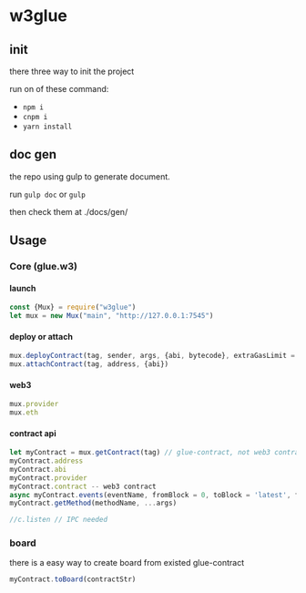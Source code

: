 # w3glue

## init

there three way to init the project

run on of these command:

- `npm i`
- `cnpm i`
- `yarn install`

## doc gen

the repo using gulp to generate document.

run `gulp doc` or `gulp`

then check them at ./docs/gen/

## Usage

### Core (glue.w3)

#### launch

```js
const {Mux} = require("w3glue")
let mux = new Mux("main", "http://127.0.0.1:7545")
```

#### deploy or attach

```js
mux.deployContract(tag, sender, args, {abi, bytecode}, extraGasLimit = 1)
mux.attachContract(tag, address, {abi})
```

#### web3

```js
mux.provider
mux.eth
```

#### contract api

```js
let myContract = mux.getContract(tag) // glue-contract, not web3 contract
myContract.address
myContract.abi
myContract.provider
myContract.contract -- web3 contract
async myContract.events(eventName, fromBlock = 0, toBlock = 'latest', filter = undefined)
myContract.getMethod(methodName, ...args)

//c.listen // IPC needed
```

### board

there is a easy way to create board from existed glue-contract
```js
myContract.toBoard(contractStr)
```